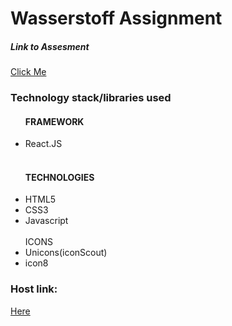 <h1>Wasserstoff Assignment</h1>


<h5>Link to Assesment </h5>
<a href="">Click Me</a>


<h3>Technology stack/libraries used</h3>

<ul>
<h4>FRAMEWORK</h4>
<li>React.JS</li>
<br/>
<h4>TECHNOLOGIES</h4>
<li>HTML5</li>
<li>CSS3</li>
<li>Javascript</li>
<br/>
</h4>ICONS</h4>
<li>Unicons(iconScout)</li>
<li>icon8</li>
</ul>

<h3>Host link:</h3>
<a href="">Here</a>







